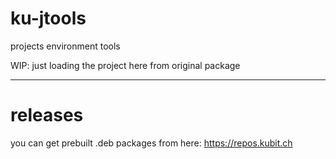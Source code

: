 # ku-jtools
projects environment tools

WIP: just loading the project here from original package

---

# releases

you can get prebuilt .deb packages from here: https://repos.kubit.ch
